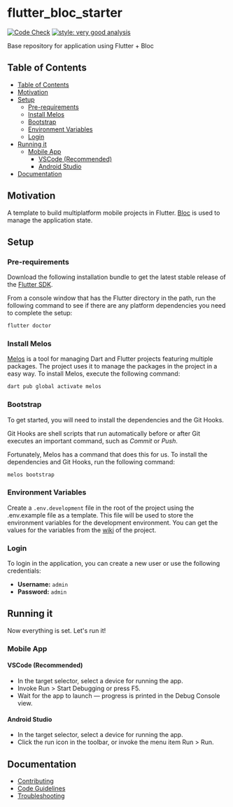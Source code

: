 # flutter_bloc_starter

[![Code Check](https://github.com/ricardodalarme/flutter_bloc_starter/actions/workflows/code-check.yml/badge.svg)](https://github.com/ricardodalarme/flutter_bloc_starter/actions/workflows/code-check.yml)
[![style: very good analysis](https://img.shields.io/badge/style-very_good_analysis-B22C89.svg)](https://pub.dev/packages/very_good_analysis)

Base repository for application using Flutter + Bloc

## Table of Contents

- [Table of Contents](#table-of-contents)
- [Motivation](#motivation)
- [Setup](#setup)
  - [Pre-requirements](#pre-requirements)
  - [Install Melos](#install-melos)
  - [Bootstrap](#bootstrap)
  - [Environment Variables](#environment-variables)
  - [Login](#login)
- [Running it](#running-it)
  - [Mobile App](#mobile-app)
    - [VSCode (Recommended)](#vscode-recommended)
    - [Android Studio](#android-studio)
- [Documentation](#documentation)

## Motivation

A template to build multiplatform mobile projects in Flutter. [Bloc](https://pub.dev/packages/flutter_bloc) is used to manage the application state.

## Setup

### Pre-requirements

Download the following installation bundle to get the latest stable release of the [Flutter SDK](https://docs.flutter.dev/get-started/install/linux).

From a console window that has the Flutter directory in the path, run the following command to see if there are any platform dependencies you need to complete the setup:

```bash
flutter doctor
```

### Install Melos

[Melos](https://github.com/invertase/melos) is a tool for managing Dart and Flutter projects featuring multiple packages. The project uses it to manage the packages in the project in a easy way. To install Melos, execute the following command:

```bash
dart pub global activate melos
```

### Bootstrap

To get started, you will need to install the dependencies and the Git Hooks. 

Git Hooks are shell scripts that run automatically before or after Git executes an important command, such as *Commit* or *Push*.

Fortunately, Melos has a command that does this for us. To install the dependencies and Git Hooks, run the following command:

```bash
melos bootstrap
```

### Environment Variables

Create a `.env.development` file in the root of the project using the .env.example file as a template. This file will be used to store the environment variables for the development environment. You can get the values for the variables from the [wiki](https://github.com/ricardodalarme/flutter_bloc_starter/wiki) of the project. 

### Login

To login in the application, you can create a new user or use the following credentials:

- **Username:** `admin`
- **Password:** `admin`

## Running it

Now everything is set. Let's run it!

### Mobile App

#### VSCode (Recommended)

- In the target selector, select a device for running the app.
- Invoke Run > Start Debugging or press F5.
- Wait for the app to launch — progress is printed in the Debug Console view.

#### Android Studio

- In the target selector, select a device for running the app.
- Click the run icon in the toolbar, or invoke the menu item Run > Run.

## Documentation

- [Contributing](docs/CONTRIBUTING.md)
- [Code Guidelines](docs/CODE_GUIDELINES.md)
- [Troubleshooting](docs/troubleshooting.md)
